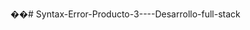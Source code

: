 ��#   S y n t a x - E r r o r - P r o d u c t o - 3 - - - - D e s a r r o l l o - f u l l - s t a c k  
 
